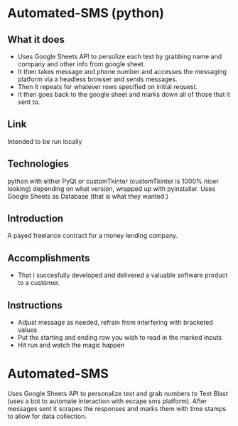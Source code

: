 # Automated-SMS (python)
## What it does
+ Uses Google Sheets API to persolize each text by grabbing name and company and other info from google sheet.
+ It then takes message and phone number and accesses the messaging platform via a headless browser and sends messages.
+ Then it repeats for whatever rows specified on initial request.
+ It then goes back to the google sheet and marks down all of those that it sent to.


## Link
 Intended to be run locally

## Technologies 
python with either PyQt or customTkinter (customTkinter is 1000% nicer looking) depending on what version, wrapped up with pyinstaller.
Uses Google Sheets as Database (that is what they wanted.)


## Introduction
A payed freelance contract for a money lending company.


## Accomplishments
+ That I succesfully developed and delivered a valuable software product to a customer.

## Instructions 
+ Adjust message as needed, refrain from interfering with bracketed values
+ Put the starting and ending row you wish to read in the marked inputs
+ Hit run and watch the magic happen



# Automated-SMS
Uses Google Sheets API to personalize text and grab numbers to Text Blast (uses a bot to automate interaction with escape sms platform). After messages sent it scrapes the responses and marks them with time stamps to allow for 
data collection.

